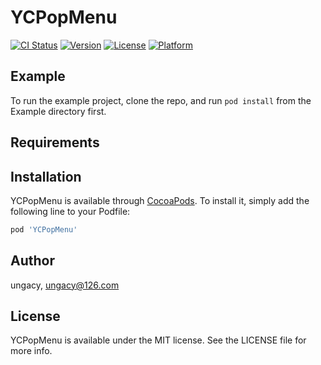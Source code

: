 # YCPopMenu

[![CI Status](http://img.shields.io/travis/ungacy/YCPopMenu.svg?style=flat)](https://travis-ci.org/ungacy/YCPopMenu)
[![Version](https://img.shields.io/cocoapods/v/YCPopMenu.svg?style=flat)](http://cocoapods.org/pods/YCPopMenu)
[![License](https://img.shields.io/cocoapods/l/YCPopMenu.svg?style=flat)](http://cocoapods.org/pods/YCPopMenu)
[![Platform](https://img.shields.io/cocoapods/p/YCPopMenu.svg?style=flat)](http://cocoapods.org/pods/YCPopMenu)

## Example

To run the example project, clone the repo, and run `pod install` from the Example directory first.

## Requirements

## Installation

YCPopMenu is available through [CocoaPods](http://cocoapods.org). To install
it, simply add the following line to your Podfile:

```ruby
pod 'YCPopMenu'
```

## Author

ungacy, ungacy@126.com

## License

YCPopMenu is available under the MIT license. See the LICENSE file for more info.
